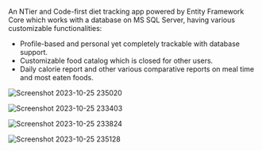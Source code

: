 An NTier and Code-first diet tracking app powered by Entity Framework Core which works with a database on MS SQL Server, having various customizable functionalities: 
- Profile-based and personal yet completely trackable with database support.
- Customizable food catalog which is closed for other users.
- Daily calorie report and other various comparative reports on meal time and most eaten foods. 

![Screenshot 2023-10-25 235020](https://github.com/mukumbasar/DietTrackingApp/assets/93601245/30d482d7-fbeb-49d2-bdb7-2d68cfe5897e)

![Screenshot 2023-10-25 233403](https://github.com/mukumbasar/DietTrackingApp/assets/93601245/f35b0ba9-0ffc-4851-b32f-4775c79cbd1c)

![Screenshot 2023-10-25 233824](https://github.com/mukumbasar/DietTrackingApp/assets/93601245/1db66e4f-35c9-48ff-b15a-39d39a45aed0)

![Screenshot 2023-10-25 235128](https://github.com/mukumbasar/DietTrackingApp/assets/93601245/45f6443d-885a-4e90-ae60-7b43fdcfc93a)


